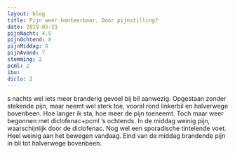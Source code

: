 ```yaml
---
layout: blog
title: Pijn weer hanteerbaar. Door pijnstilling?
date: 2019-05-21
pijnNacht: 4.5
pijnOchtend: 8
pijnMiddag: 6
pijnAvond: 7
stemming: 2
pcml: 2
ibu: 
diclo: 2
---
```


s nachts wel iets meer branderig gevoel bij bil aanwezig. Opgestaan zonder stekende pijn, maar neemt wel sterk toe, vooral rond linkerbil en halverwege bovenbeen. Hoe langer ik sta, hoe meer de pijn toeneemt. Toch maar weer begonnen met diclofenac+pcml ’s ochtends. In de middag weinig pijn, waarschijnlijk door de diclofenac. Nog wel een sporadische tintelende voet. Heel weinig aan het bewegen vandaag. Eind van de middag brandende pijn in bil tot halverwege bovenbeen.


